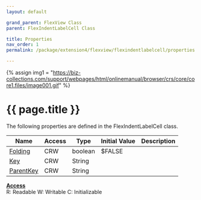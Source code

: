 ```yaml
---
layout: default

grand_parent: FlexView Class
parent: FlexIndentLabelCell Class

title: Properties
nav_order: 1
permalink: /package/extension4/flexview/flexindentlabelcell/properties

---
```

{% assign img1 = "https://biz-collections.com/support/webpages/html/onlinemanual/browser/crs/core/core1.files/image001.gif" %}


# {{ page.title }}

The following properties are defined in the FlexIndentLabelCell class.

|Name       | Access | Type   | Initial Value | Description |
|----------	|--------|--------|---------------|----------|
|[Folding](/package/extension4/flexview/flexindentlabelcell/properties/folding) | CRW | boolean | $FALSE | |
|[Key](/package/extension4/flexview/flexindentlabelcell/properties/key) | CRW | String |  | |
|[ParentKey](/package/extension4/flexview/flexindentlabelcell/properties/parentkey) | CRW | String |  | |

<u><b>Access</b></u><br>
R: Readable
W: Writable
C: Initializable